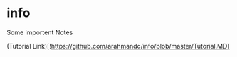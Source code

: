 # info

Some importent Notes 

(Tutorial Link)[!https://github.com/arahmandc/info/blob/master/Tutorial.MD]
